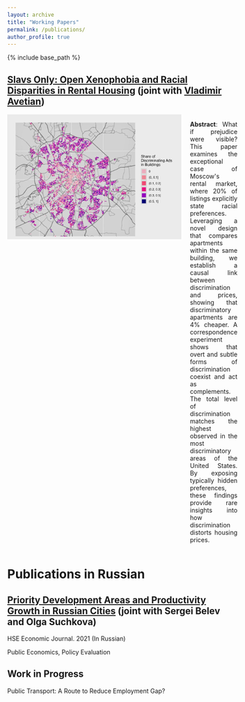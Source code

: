 ```yaml
---
layout: archive
title: "Working Papers"
permalink: /publications/
author_profile: true
---
```


{% include base_path %}

<a href="https://papers.ssrn.com/sol3/papers.cfm?abstract_id=4983808" target="_blank">Slavs Only: Open Xenophobia and Racial Disparities in Rental Housing</a> (joint with <a href="https://vladimir-avetian.github.io/" target="_blank">Vladimir Avetian</a>)
-----

<div style="display: flex; align-items: flex-start;">
       <img src="/images/map_dots_cat.jpg" alt="Viktor" style="width: 400px; margin-right: 20px;">
  <div>
 <p align="justify"><b>Abstract</b>: What if prejudice were visible? This paper examines the exceptional case of Moscow's rental market, where 20% of listings explicitly state racial preferences. Leveraging a novel design that compares apartments within the same building, we establish a causal link between discrimination and prices, showing that discriminatory apartments are 4% cheaper. A correspondence experiment shows that overt and subtle forms of discrimination coexist and act as complements. The total level of discrimination matches the highest observed in the most discriminatory areas of the United States. By exposing typically hidden preferences, these findings provide rare insights into how discrimination distorts housing prices.</p>
  </div>
</div>

Publications in Russian 
=====


<a href="https://ej.hse.ru/en/2021-25-1/450433202.html" target="_blank">Priority Development Areas and Productivity Growth in Russian Cities</a> (joint with Sergei Belev and Olga Suchkova)
-----
<div style="margin: 0;">
 <p>HSE Economic Journal. 2021 (In Russian)</p>
 <p>Public Economics, Policy Evaluation</p>
</div>

Work in Progress
-----
Public Transport: A Route to Reduce Employment Gap?







